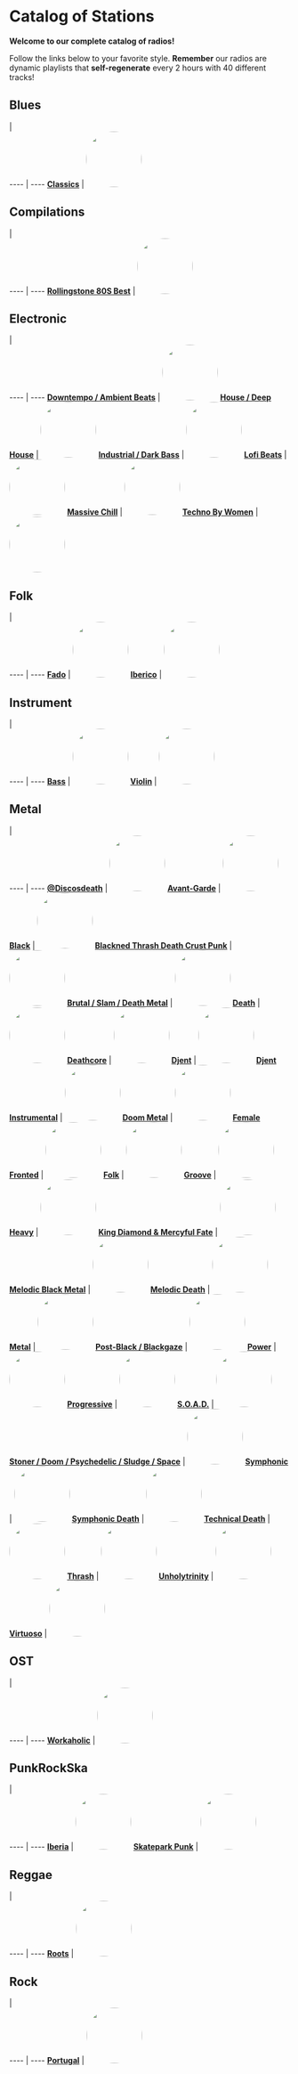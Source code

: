 

<style>
figure {
  border: 0px #cccccc solid;
  padding: 4px;
  margin: auto;
  align: center;
}
</style>

# Catalog of Stations

**Welcome to our complete catalog of radios!**

Follow the links below to your favorite style. **Remember** our radios
are dynamic playlists that **self-regenerate** every 2 hours with 40 different
tracks!

## Blues

  |  
 ---- | ---- 
[**Classics**](https://radioninjapirata.github.io/radio_bluesclassics.html) | <a href="https://radioninjapirata.github.io/radio_bluesclassics.html" target="_blank"><img src="https://mosaic.scdn.co/640/ab67616d0000b2734b6ec79abc3d0322609b33a7ab67616d0000b27373c5ceef5332f4f9d349687aab67616d0000b273826af774b96cee70398b8447ab67616d0000b273a1e1a56f2786a526e63e21b2" height="100" width="auto" style="border-radius:50%"></a>

## Compilations

  |  
 ---- | ---- 
[**Rollingstone 80S Best**](https://radioninjapirata.github.io/radio_rollingbest80s.html) | <a href="https://radioninjapirata.github.io/radio_rollingbest80s.html" target="_blank"><img src="https://mosaic.scdn.co/640/ab67616d0000b27378c9db7024128f66f303d1ecab67616d0000b273a09b231129ab1cb1a6efc57fab67616d0000b273c3e9ebd5e1999ae3ab639023ab67616d0000b273f10b47d21672b67d16486f4e" height="100" width="auto" style="border-radius:50%"></a>

## Electronic

  |  
 ---- | ---- 
[**Downtempo / Ambient Beats**](https://radioninjapirata.github.io/radio_downtempo.html) | <a href="https://radioninjapirata.github.io/radio_downtempo.html" target="_blank"><img src="https://mosaic.scdn.co/640/ab67616d0000b27337fe674ddbc85842ed700dbaab67616d0000b273549aaed6ee976f7b8eb406f8ab67616d0000b273ada8087885c4c5d4386c072aab67616d0000b273b38d6d63e394691e18514761" height="100" width="auto" style="border-radius:50%"></a>
[**House / Deep House**](https://radioninjapirata.github.io/house.html) | <a href="https://radioninjapirata.github.io/house.html" target="_blank"><img src="https://mosaic.scdn.co/640/ab67616d0000b2731b83d17cfe4681ce8f1f2945ab67616d0000b2735199b17c441bc87888f5aa3dab67616d0000b27377a60c017f9b003aff17ddc3ab67616d0000b273e46384ef83c754e28d8a2eab" height="100" width="auto" style="border-radius:50%"></a>
[**Industrial / Dark Bass**](https://radioninjapirata.github.io/radio_industrial_darkbass.html) | <a href="https://radioninjapirata.github.io/radio_industrial_darkbass.html" target="_blank"><img src="https://mosaic.scdn.co/640/ab67616d0000b273384d8047d88fe2d7887a7b15ab67616d0000b273472fd45991fb9386cf7749caab67616d0000b273b44f1c188d4f5b6caae6dfc7ab67616d0000b273cd94bc288279c1d62111d555" height="100" width="auto" style="border-radius:50%"></a>
[**Lofi Beats**](https://radioninjapirata.github.io/radio_lofi.html) | <a href="https://radioninjapirata.github.io/radio_lofi.html" target="_blank"><img src="https://i.scdn.co/image/ab67706c0000bebb1fb0380e0770d5983b26b80e" height="100" width="auto" style="border-radius:50%"></a>
[**Massive Chill**](https://radioninjapirata.github.io/massive_chill.html) | <a href="https://radioninjapirata.github.io/massive_chill.html" target="_blank"><img src="https://mosaic.scdn.co/640/ab67616d0000b2730cfdf9ca895535a0e53be30fab67616d0000b2731d45aa8a5698dfc08fefafe4ab67616d0000b2732dc26938b9ab1fe3076081e6ab67616d0000b273c8a1f48dc7709e16598c038a" height="100" width="auto" style="border-radius:50%"></a>
[**Techno By Women**](https://radioninjapirata.github.io/radio_technowomen.html) | <a href="https://radioninjapirata.github.io/radio_technowomen.html" target="_blank"><img src="https://mosaic.scdn.co/640/ab67616d0000b27363968dd458913aee8bd800aeab67616d0000b27385547352ca6cc99e9511789cab67616d0000b27395ec3bafc1e2245c512d10c1ab67616d0000b273fed4807486ac43db6a4b89a6" height="100" width="auto" style="border-radius:50%"></a>

## Folk

  |  
 ---- | ---- 
[**Fado**](https://radioninjapirata.github.io/radio_fado.html) | <a href="https://radioninjapirata.github.io/radio_fado.html" target="_blank"><img src="https://mosaic.scdn.co/640/ab67616d0000b273262565a7bcbeab8f4f6f887dab67616d0000b2733d8e4220c23f0785d867c7efab67616d0000b273eacd048460f8dcc8122940ddab67616d0000b273ffa9afb954c9a1a5cecbdf62" height="100" width="auto" style="border-radius:50%"></a>
[**Iberico**](https://radioninjapirata.github.io/radio_folkiberico.html) | <a href="https://radioninjapirata.github.io/radio_folkiberico.html" target="_blank"><img src="https://mosaic.scdn.co/640/ab67616d0000b2732a07a00e5ca5348938d93a31ab67616d0000b2732cc5b8b9d1f8c7be19e909ebab67616d0000b2736b8021f5e49dfc425ec57a7cab67616d0000b273d9d4563ae4766bf3a2317a25" height="100" width="auto" style="border-radius:50%"></a>

## Instrument

  |  
 ---- | ---- 
[**Bass**](https://radioninjapirata.github.io/radio_bassists.html) | <a href="https://radioninjapirata.github.io/radio_bassists.html" target="_blank"><img src="https://mosaic.scdn.co/640/ab67616d0000b2731b680aeae609c9192111af86ab67616d0000b273896e3102f6ae3798b8f6b53eab67616d0000b27398b220a37a466b9672ce9db2ab67616d0000b273d84e3701a43a76fa46f0c3c7" height="100" width="auto" style="border-radius:50%"></a>
[**Violin**](https://radioninjapirata.github.io/radio_violin.html) | <a href="https://radioninjapirata.github.io/radio_violin.html" target="_blank"><img src="https://mosaic.scdn.co/640/ab67616d0000b27333110a154ccc37c613023918ab67616d0000b27370ea5e708a5c28180308aa20ab67616d0000b2739494811cb8eaeffac3337d83ab67616d0000b273e38051840ec58a50d18214a7" height="100" width="auto" style="border-radius:50%"></a>

## Metal

  |  
 ---- | ---- 
[**@Discosdeath**](https://radioninjapirata.github.io/discosdeath.html) | <a href="https://radioninjapirata.github.io/discosdeath.html" target="_blank"><img src="https://i.scdn.co/image/ab67706c0000bebb42fd556e68943789c9511354" height="100" width="auto" style="border-radius:50%"></a>
[**Avant-Garde**](https://radioninjapirata.github.io/radio_metalavantgarde.html) | <a href="https://radioninjapirata.github.io/radio_metalavantgarde.html" target="_blank"><img src="https://mosaic.scdn.co/640/ab67616d0000b27353393176785597827c67b372ab67616d0000b27374516351ec6e27a391663eb9ab67616d0000b273b1e8a054b752b900a56e6c1dab67616d0000b273cd1427b330f316e656c52555" height="100" width="auto" style="border-radius:50%"></a>
[**Black**](https://radioninjapirata.github.io/radio_blackmetal.html) | <a href="https://radioninjapirata.github.io/radio_blackmetal.html" target="_blank"><img src="https://i.scdn.co/image/ab67706c0000bebb25c3a6603f693f23da5c783f" height="100" width="auto" style="border-radius:50%"></a>
[**Blackned Thrash Death Crust Punk**](https://radioninjapirata.github.io/radio_blacknedthrash.html) | <a href="https://radioninjapirata.github.io/radio_blacknedthrash.html" target="_blank"><img src="https://mosaic.scdn.co/640/ab67616d0000b273850a39081b4e70e99fffdfa3ab67616d0000b273c2d9afad59dd4c7e7eb38a39ab67616d0000b273c840f8b63140c78c9c325d8eab67616d0000b273d053eedbf4a01bff86a39c10" height="100" width="auto" style="border-radius:50%"></a>
[**Brutal / Slam / Death Metal**](https://radioninjapirata.github.io/radio_brutaldeathmetal.html) | <a href="https://radioninjapirata.github.io/radio_brutaldeathmetal.html" target="_blank"><img src="https://mosaic.scdn.co/640/ab67616d0000b2731224be630ba904df14619da3ab67616d0000b273542ef4828cbfeebfec5f7266ab67616d0000b27382e0a2454f0e15f2a5b7f6adab67616d0000b273ff8d7baeeba3738ec0e68159" height="100" width="auto" style="border-radius:50%"></a>
[**Death**](https://radioninjapirata.github.io/radio_deathmetal.html) | <a href="https://radioninjapirata.github.io/radio_deathmetal.html" target="_blank"><img src="https://mosaic.scdn.co/640/ab67616d0000b273486dc0700024524e24553f76ab67616d0000b2734c73e40c6b8369ee6f35f02eab67616d0000b2736aef08dbf77c2280d3afd63eab67616d0000b273a8d9c9fca2202d890d42aab4" height="100" width="auto" style="border-radius:50%"></a>
[**Deathcore**](https://radioninjapirata.github.io/deathcore.html) | <a href="https://radioninjapirata.github.io/deathcore.html" target="_blank"><img src="https://i.scdn.co/image/ab67706c0000bebbdc88e3ba6ac54710a8d212c1" height="100" width="auto" style="border-radius:50%"></a>
[**Djent**](https://radioninjapirata.github.io/radio_djent.html) | <a href="https://radioninjapirata.github.io/radio_djent.html" target="_blank"><img src="https://i.scdn.co/image/ab67706c0000bebb5c574d71a5b3ada0f460709f" height="100" width="auto" style="border-radius:50%"></a>
[**Djent Instrumental**](https://radioninjapirata.github.io/radio_instrumentaldjent.html) | <a href="https://radioninjapirata.github.io/radio_instrumentaldjent.html" target="_blank"><img src="https://i.scdn.co/image/ab67706c0000bebbe52b25f5d650c2efaf5e3c61" height="100" width="auto" style="border-radius:50%"></a>
[**Doom Metal**](https://radioninjapirata.github.io/radio_doom.html) | <a href="https://radioninjapirata.github.io/radio_doom.html" target="_blank"><img src="https://mosaic.scdn.co/640/ab67616d0000b273033b482cf8fa2e063445fcc1ab67616d0000b2732c88caf35ee406a532e57f4bab67616d0000b27335c516e4fca61ca920fcaa6cab67616d0000b273609e2a838e2fbf35521d6b90" height="100" width="auto" style="border-radius:50%"></a>
[**Female Fronted**](https://radioninjapirata.github.io/radio_femalefrontedmetal.html) | <a href="https://radioninjapirata.github.io/radio_femalefrontedmetal.html" target="_blank"><img src="https://mosaic.scdn.co/640/ab67616d0000b27311ffdeee84ef9950822b1e05ab67616d0000b2736830efc150522cfb03a6eb38ab67616d0000b273b18c29ba4727659b9793a638ab67616d0000b273eb534199c3641f35447ff55c" height="100" width="auto" style="border-radius:50%"></a>
[**Folk**](https://radioninjapirata.github.io/radio_folkmetal.html) | <a href="https://radioninjapirata.github.io/radio_folkmetal.html" target="_blank"><img src="https://mosaic.scdn.co/640/ab67616d0000b2735aec8d010a074751c2bcd520ab67616d0000b2736092cc221528d82babe669a9ab67616d0000b2737b018d91d59799822cde9d24ab67616d0000b273eb25eeb1c47dd2c436626128" height="100" width="auto" style="border-radius:50%"></a>
[**Groove**](https://radioninjapirata.github.io/radio_groovemetal.html) | <a href="https://radioninjapirata.github.io/radio_groovemetal.html" target="_blank"><img src="https://mosaic.scdn.co/640/ab67616d0000b2737c4e2c50dd467b45035297e1ab67616d0000b2738d3609295177e58287f39f85ab67616d0000b273cbeb6e18228403b3fda122b6ab67616d0000b273ed93fcf559570c4385ec7a05" height="100" width="auto" style="border-radius:50%"></a>
[**Heavy**](https://radioninjapirata.github.io/radio_heavymetal.html) | <a href="https://radioninjapirata.github.io/radio_heavymetal.html" target="_blank"><img src="https://mosaic.scdn.co/640/ab67616d0000b2737c43a51dafb51f1ff7675decab67616d0000b27398ef8ed5ea6700b9619cd308ab67616d0000b273be0e5ebab8c61469b1ff9f62ab67616d0000b273dbc6ff9fcd89c87594c26dc9" height="100" width="auto" style="border-radius:50%"></a>
[**King Diamond & Mercyful Fate**](https://radioninjapirata.github.io/radio_fan_KDMF.html) | <a href="https://radioninjapirata.github.io/radio_fan_KDMF.html" target="_blank"><img src="https://i.scdn.co/image/ab67706c0000bebbf10c00314f7927884f62c55d" height="100" width="auto" style="border-radius:50%"></a>
[**Melodic Black Metal**](https://radioninjapirata.github.io/radio_melodicblackmetal.html) | <a href="https://radioninjapirata.github.io/radio_melodicblackmetal.html" target="_blank"><img src="https://mosaic.scdn.co/640/ab67616d0000b2733f866aa90c0472f8ca2fb6baab67616d0000b273e32501c91967838207527d6eab67616d0000b273efac0e34799ccad063d5196eab67616d0000b273fff880679cc896714444e8ee" height="100" width="auto" style="border-radius:50%"></a>
[**Melodic Death**](https://radioninjapirata.github.io/radio_melodicdeathmetal.html) | <a href="https://radioninjapirata.github.io/radio_melodicdeathmetal.html" target="_blank"><img src="https://mosaic.scdn.co/640/ab67616d0000b2730e25b3b6b56e67777750d88fab67616d0000b2736608f75a0cac4576ec731a81ab67616d0000b2737af6fa03490129f9185e602dab67616d0000b273f7feb12782c9ffc6ec015452" height="100" width="auto" style="border-radius:50%"></a>
[**Metal**](https://radioninjapirata.github.io/radio_metal.html) | <a href="https://radioninjapirata.github.io/radio_metal.html" target="_blank"><img src="https://mosaic.scdn.co/640/ab67616d0000b2733e18b01e7b401670f3a38042ab67616d0000b27340d5227b1f071073b25762dbab67616d0000b273c402776ec77c82ad23af4a0eab67616d0000b273d8fe626afa4e61400b1712b4" height="100" width="auto" style="border-radius:50%"></a>
[**Post-Black / Blackgaze**](https://radioninjapirata.github.io/radio_blackgaze.html) | <a href="https://radioninjapirata.github.io/radio_blackgaze.html" target="_blank"><img src="https://i.scdn.co/image/ab67706c0000bebbafcbc35c0babb9608d6986a6" height="100" width="auto" style="border-radius:50%"></a>
[**Power**](https://radioninjapirata.github.io/radio_powermetal.html) | <a href="https://radioninjapirata.github.io/radio_powermetal.html" target="_blank"><img src="https://i.scdn.co/image/ab67706c0000bebbb518b49b7761aacee6f395eb" height="100" width="auto" style="border-radius:50%"></a>
[**Progressive**](https://radioninjapirata.github.io/radio_progrock.html) | <a href="https://radioninjapirata.github.io/radio_progrock.html" target="_blank"><img src="https://mosaic.scdn.co/640/ab67616d0000b27317b785bb429a4be9143b9702ab67616d0000b27332fb467c11930f913abbddccab67616d0000b273a1085dae0c9e7df6e7e6ee94ab67616d0000b273ed3771a828bdbd20c1f24a1c" height="100" width="auto" style="border-radius:50%"></a>
[**S.O.A.D.**](https://radioninjapirata.github.io/radio_soad.html) | <a href="https://radioninjapirata.github.io/radio_soad.html" target="_blank"><img src="https://i.scdn.co/image/ab67706c0000bebb87f644a2f12db203d966fc97" height="100" width="auto" style="border-radius:50%"></a>
[**Stoner / Doom / Psychedelic / Sludge / Space**](https://radioninjapirata.github.io/radio_stonerrock.html) | <a href="https://radioninjapirata.github.io/radio_stonerrock.html" target="_blank"><img src="https://i.scdn.co/image/ab67706c0000bebb70019b92b807cfbf162f006b" height="100" width="auto" style="border-radius:50%"></a>
[**Symphonic**](https://radioninjapirata.github.io/radio_symphonicmetal.html) | <a href="https://radioninjapirata.github.io/radio_symphonicmetal.html" target="_blank"><img src="https://mosaic.scdn.co/640/ab67616d0000b2730f17a16c7b7c7ebbf32ca40bab67616d0000b273871e243b484b6ab2ab5b15e8ab67616d0000b273c6b2f08d7eeb618e88435672ab67616d0000b273f5ac3000edad17a7ae11d013" height="100" width="auto" style="border-radius:50%"></a>
[**Symphonic Death**](https://radioninjapirata.github.io/radio_symphonicdeathmetal.html) | <a href="https://radioninjapirata.github.io/radio_symphonicdeathmetal.html" target="_blank"><img src="https://mosaic.scdn.co/640/ab67616d0000b27315b43d0435126c30bd60a4f4ab67616d0000b273464ac068ea806f03403312ccab67616d0000b2735b36a04e756ac017be7d4650ab67616d0000b273d36066bed150a848d45c9d0b" height="100" width="auto" style="border-radius:50%"></a>
[**Technical Death**](https://radioninjapirata.github.io/radio_technicaldeathmetal.html) | <a href="https://radioninjapirata.github.io/radio_technicaldeathmetal.html" target="_blank"><img src="https://mosaic.scdn.co/640/ab67616d0000b273489873dfa79c58f348847a1bab67616d0000b27397028041aedaf7ec68fc672cab67616d0000b273adbad6d9e3f413995cd0bb81ab67616d0000b273dffc113421a42c4ecc3410fa" height="100" width="auto" style="border-radius:50%"></a>
[**Thrash**](https://radioninjapirata.github.io/radio_thrashmetal.html) | <a href="https://radioninjapirata.github.io/radio_thrashmetal.html" target="_blank"><img src="https://mosaic.scdn.co/640/ab67616d0000b2733efd0b99707d238360cc26d0ab67616d0000b2738141c05d61d391663bf4c243ab67616d0000b2738ff16eb645f26b1f87bd3415ab67616d0000b273fd4bcfbc921b08313f9ae837" height="100" width="auto" style="border-radius:50%"></a>
[**Unholytrinity**](https://radioninjapirata.github.io/radio_unholytrinity.html) | <a href="https://radioninjapirata.github.io/radio_unholytrinity.html" target="_blank"><img src="https://mosaic.scdn.co/640/ab67616d0000b2731e402f2df2cfe840d300f6f5ab67616d0000b27331cf5d95697c8b78cdd96058ab67616d0000b273a7e7bfdfd15d41435f17ba64ab67616d0000b273e8571b3c0ae6e8499ae7a4cc" height="100" width="auto" style="border-radius:50%"></a>
[**Virtuoso**](https://radioninjapirata.github.io/radio_guitarvirtuoso.html) | <a href="https://radioninjapirata.github.io/radio_guitarvirtuoso.html" target="_blank"><img src="https://mosaic.scdn.co/640/ab67616d0000b27343ea488c763022f664b5c40bab67616d0000b2734d875b72550d347165bc6937ab67616d0000b27369b11e41d585214aa8da4835ab67616d0000b273933405ac7a421573b3a98655" height="100" width="auto" style="border-radius:50%"></a>

## OST

  |  
 ---- | ---- 
[**Workaholic**](https://radioninjapirata.github.io/radio_ostworkaholic.html) | <a href="https://radioninjapirata.github.io/radio_ostworkaholic.html" target="_blank"><img src="https://mosaic.scdn.co/640/ab67616d0000b273666a507d1041974dd6bd1f26ab67616d0000b2736bcd453c83fac78b669db1abab67616d0000b27380255b6cc3fda7dc4ad84680ab67616d0000b2738236dee9524214e0e6be4a1f" height="100" width="auto" style="border-radius:50%"></a>

## PunkRockSka

  |  
 ---- | ---- 
[**Iberia**](https://radioninjapirata.github.io/radio_iberianpunkrock.html) | <a href="https://radioninjapirata.github.io/radio_iberianpunkrock.html" target="_blank"><img src="https://mosaic.scdn.co/640/ab67616d0000b273098510541ad751f094f4e149ab67616d0000b2738f0ac4054ea4fbe3102de506ab67616d0000b2738f933783d2724f9f0e0bc30fab67616d0000b273e890287321edb00adef0d34e" height="100" width="auto" style="border-radius:50%"></a>
[**Skatepark Punk**](https://radioninjapirata.github.io/radio_skateparkpunk.html) | <a href="https://radioninjapirata.github.io/radio_skateparkpunk.html" target="_blank"><img src="https://mosaic.scdn.co/640/ab67616d0000b27318be892cb9b0f9198544064bab67616d0000b27324f468cde5ec38b77a6ce403ab67616d0000b2735eba70458afc694f1e525eafab67616d0000b27371fdab0b1a1f8bdacd7a96f0" height="100" width="auto" style="border-radius:50%"></a>

## Reggae

  |  
 ---- | ---- 
[**Roots**](https://radioninjapirata.github.io/radio_reggaeroots.html) | <a href="https://radioninjapirata.github.io/radio_reggaeroots.html" target="_blank"><img src="https://i.scdn.co/image/ab67706c0000bebb75bc0bda05b4eb00cf749913" height="100" width="auto" style="border-radius:50%"></a>

## Rock

  |  
 ---- | ---- 
[**Portugal**](https://radioninjapirata.github.io/radio_rockportugues.html) | <a href="https://radioninjapirata.github.io/radio_rockportugues.html" target="_blank"><img src="https://mosaic.scdn.co/640/ab67616d0000b2730e7010b25140638c1bee0bb4ab67616d0000b2734001640a341f0cde23e36022ab67616d0000b2736b66389886c2f63b52a212f8ab67616d0000b2737b8455bd3dcc243b4678466e" height="100" width="auto" style="border-radius:50%"></a>